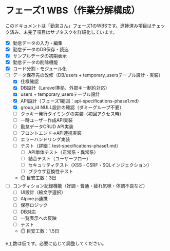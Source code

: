 # フェーズ1 WBS（作業分解構成）

このドキュメントは「勤怠さん」フェーズ1のWBSです。進捗済み項目はチェック済み、未完了項目はサブタスクを詳細化しています。

- [x] 勤怠データの入力・編集
- [x] 勤怠データのDB保存・読込
- [x] サンプルデータの初期表示
- [x] 勤怠データの削除機能
- [x] コード分割・モジュール化
- [ ] データ保存先の改修（DB/users + temporary_usersテーブル設計・実装）
  - [x] 仕様確認
  - [x] DB設計（Laravel準拠、外部キー制約対応）
  - [x] users + temporary_usersテーブル設計
  - [x] API設計（フェーズ1範囲：api-specifications-phase1.md）
  - [x] group_id NULL設計の確認（ダミーグループ不要）
  - [ ] クッキー発行タイミングの実装（初回アクセス時）
  - [ ] 一時ユーザー作成API実装
  - [ ] 勤怠データCRUD API実装
  - [ ] フロントエンド→API連携実装
  - [ ] エラーハンドリング実装
  - [ ] テスト（詳細：test-specifications-phase1.md）
    - [ ] API単体テスト（正常系・異常系）
    - [ ] 結合テスト（ユーザーフロー）
    - [ ] セキュリティテスト（XSS・CSRF・SQLインジェクション）
    - [ ] ブラウザ互換性テスト
  - ⏱️ 目安工数：3日
- [ ] コンディション記録機能（好調・普通・疲れ気味・体調不良など）
  - [ ] UI設計（絵文字選択）
  - [ ] Alpine.js連携
  - [ ] 保存ロジック
  - [ ] DB対応
  - [ ] 一覧表示への反映
  - [ ] テスト
  - ⏱️ 目安工数：1.5日

※工数は仮です。必要に応じて調整してください。
